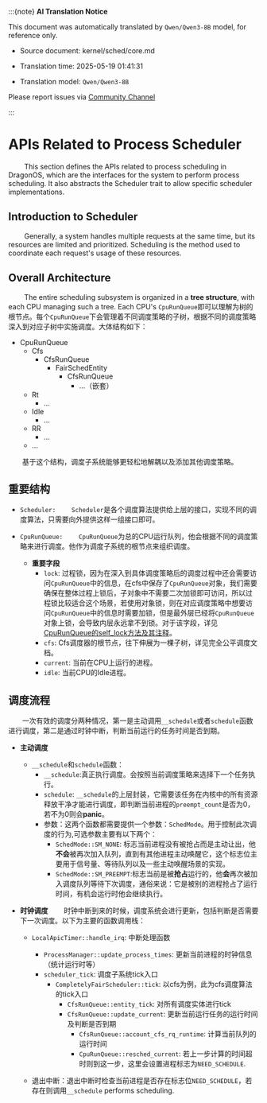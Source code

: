 :::{note}
**AI Translation Notice**

This document was automatically translated by `Qwen/Qwen3-8B` model, for reference only.

- Source document: kernel/sched/core.md

- Translation time: 2025-05-19 01:41:31

- Translation model: `Qwen/Qwen3-8B`

Please report issues via [Community Channel](https://github.com/DragonOS-Community/DragonOS/issues)

:::

# APIs Related to Process Scheduler

&emsp;&emsp; This section defines the APIs related to process scheduling in DragonOS, which are the interfaces for the system to perform process scheduling. It also abstracts the Scheduler trait to allow specific scheduler implementations.

## Introduction to Scheduler

&emsp;&emsp; Generally, a system handles multiple requests at the same time, but its resources are limited and prioritized. Scheduling is the method used to coordinate each request's usage of these resources.

## Overall Architecture
&emsp;&emsp; The entire scheduling subsystem is organized in a **tree structure**, with each CPU managing such a tree. Each CPU's ``CpuRunQueue``即可以理解为树的根节点。每个``CpuRunQueue``下会管理着不同调度策略的子树，根据不同的调度策略深入到对应子树中实施调度。大体结构如下：

- CpuRunQueue
	- Cfs
		- CfsRunQueue
			- FairSchedEntity
				- CfsRunQueue
					- ...（嵌套）
	- Rt
		- ...
	- Idle
		- ...
	- RR
		- ...
	- ...

&emsp;&emsp;基于这个结构，调度子系统能够更轻松地解耦以及添加其他调度策略。
&emsp;&emsp;

## 重要结构
- ``Scheduler:``
&emsp;&emsp;``Scheduler``是各个调度算法提供给上层的接口，实现不同的调度算法，只需要向外提供这样一组接口即可。

- ``CpuRunQueue:``
&emsp;&emsp;``CpuRunQueue``为总的CPU运行队列，他会根据不同的调度策略来进行调度。他作为调度子系统的根节点来组织调度。
	- **重要字段**
		- ``lock``: 过程锁，因为在深入到具体调度策略后的调度过程中还会需要访问``CpuRunQueue``中的信息，在cfs中保存了``CpuRunQueue``对象，我们需要确保在整体过程上锁后，子对象中不需要二次加锁即可访问，所以过程锁比较适合这个场景，若使用对象锁，则在对应调度策略中想要访问``CpuRunQueue``中的信息时需要加锁，但是最外层已经将``CpuRunQueue``对象上锁，会导致内层永远拿不到锁。对于该字段，详见[CpuRunQueue的self_lock方法及其注释](https://code.dragonos.org.cn/xref/DragonOS/kernel/src/sched/mod.rs?r=dd8e74ef0d7f91a141bd217736bef4fe7dc6df3d#360)。
		- ``cfs``: Cfs调度器的根节点，往下伸展为一棵子树，详见完全公平调度文档。
		- ``current``: 当前在CPU上运行的进程。
		- ``idle``: 当前CPU的Idle进程。


## 调度流程
&emsp;&emsp;一次有效的调度分两种情况，第一是主动调用``__schedule``或者``schedule``函数进行调度，第二是通过时钟中断，判断当前运行的任务时间是否到期。

- **主动调度**
	- ``__schedule``和``schedule``函数：
		- ``__schedule``:真正执行调度。会按照当前调度策略来选择下一个任务执行。
		- ``schedule``: ``__schedule``的上层封装，它需要该任务在内核中的所有资源释放干净才能进行调度，即判断当前进程的``preempt_count``是否为0，若不为0则会**panic**。
		- 参数：这两个函数都需要提供一个参数：``SchedMode``。用于控制此次调度的行为,可选参数主要有以下两个：
			- ``SchedMode::SM_NONE``: 标志当前进程没有被抢占而是主动让出，他**不会**被再次加入队列，直到有其他进程主动唤醒它，这个标志位主要用于信号量、等待队列以及一些主动唤醒场景的实现。
			- ``SchedMode::SM_PREEMPT``:标志当前是被**抢占**运行的，他**会**再次被加入调度队列等待下次调度，通俗来说：它是被别的进程抢占了运行时间，有机会运行时他会继续执行。

- **时钟调度**
&emsp;&emsp;时钟中断到来的时候，调度系统会进行更新，包括判断是否需要下一次调度。以下为主要的函数调用栈：
	- ``LocalApicTimer::handle_irq``: 中断处理函数
		- ``ProcessManager::update_process_times``: 更新当前进程的时钟信息（统计运行时等）
		 - ``scheduler_tick``: 调度子系统tick入口
		 	- ``CompletelyFairScheduler::tick``: 以cfs为例，此为cfs调度算法的tick入口
		 		- ``CfsRunQueue::entity_tick``: 对所有调度实体进行tick
		 		 - ``CfsRunQueue::update_current``: 更新当前运行任务的运行时间及判断是否到期
		 		 	- ``CfsRunQueue::account_cfs_rq_runtime``: 计算当前队列的运行时间
		 		 	 - ``CpuRunQueue::resched_current``: 若上一步计算的时间超时则到这一步，这里会设置进程标志为``NEED_SCHEDULE``.

	- 退出中断：退出中断时检查当前进程是否存在标志位``NEED_SCHEDULE``，若存在则调用``__schedule`` performs scheduling.

